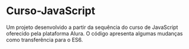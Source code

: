 # Curso-JavaScript

Um projeto desenvolvido a partir da sequência do curso de JavaScript
oferecido pela plataforma Alura. O código apresenta algumas mudanças
como transferência para o ES6.

